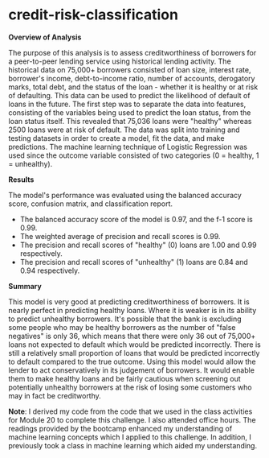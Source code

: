 # credit-risk-classification

**Overview of Analysis**

The purpose of this analysis is to assess creditworthiness of borrowers for a peer-to-peer lending service using historical lending activity. The historical data on 75,000+ borrowers consisted of loan size, interest rate, borrower's income, debt-to-income ratio, number of accounts, derogatory marks, total debt, and the status of the loan - whether it is healthy or at risk of defaulting. This data can be used to predict the likelihood of default of loans in the future. The first step was to separate the data into features, consisting of the variables being used to predict the loan status, from the loan status itself. This revealed that 75,036 loans were "healthy" whereas 2500 loans were at risk of default. The data was split into training and testing datasets in order to create a model, fit the data, and make predictions. The machine learning technique of Logistic Regression was used since the outcome variable consisted of two categories (0 = healthy, 1 = unhealthy).

**Results**

The model's performance was evaluated using the balanced accuracy score, confusion matrix, and classification report.
* The balanced accuracy score of the model is 0.97, and the f-1 score is 0.99.
* The weighted average of precision and recall scores is 0.99.
* The precision and recall scores of "healthy" (0) loans are 1.00 and 0.99 respectively.
* The precision and recall scores of "unhealthy" (1) loans are 0.84 and 0.94 respectively.

**Summary**

This model is very good at predicting creditworthiness of borrowers. It is nearly perfect in predicting healthy loans. Where it is weaker is in its ability to predict unhealthy borrowers. It's possible that the bank is excluding some people who may be healthy borrowers as the number of "false negatives" is only 36, which means that there were only 36 out of 75,000+ loans not expected to default which would be predicted incorrectly. There is still a relatively small proportion of loans that would be predicted incorrectly to default compared to the true outcome. Using this model would allow the lender to act conservatively in its judgement of borrowers. It would enable them to make healthy loans and be fairly cautious when screening out potentially unhealthy borrowers at the risk of losing some customers who may in fact be creditworthy.

**Note**: I derived my code from the code that we used in the class activities for Module 20 to complete this challenge. I also attended office hours. The readings provided by the bootcamp enhanced my understanding of machine learning concepts which I applied to this challenge. In addition, I previously took a class in machine learning which aided my understanding.
